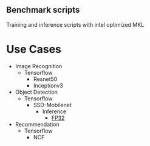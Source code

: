 ## Benchmark scripts ##

Training and inference scripts with intel optimized MKL

# Use Cases

* Image Recognition
    * Tensorflow
        * Resnet50
        * Inceptionv3
* Object Detection
    * Tensorflow
        * SSD-Mobilenet
            * Inference
                * [FP32](object_detection/tensorflow/ssd-mobilenet/README.md#fp32-inference-instructions)
* Recommendation
    * Tensorflow
        * NCF
